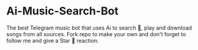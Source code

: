 # Ai-Music-Search-Bot
The best Telegram music bot that uses Ai to search 🔎, play and download songs from all sources. Fork repo to make your own and don't forget to follow me and give a Star 🌟 reaction. 
